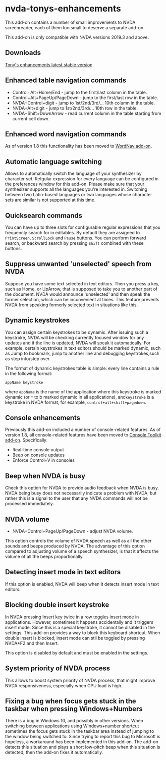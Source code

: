 # nvda-tonys-enhancements
This add-on contains a number of small improvements to NVDA screenreader, each of them too small to deserve a separate add-on.

This add-on is only compatible with NVDA versions 2019.3 and above.

## Downloads

[Tony's enhancements latest stable version](https://github.com/mltony/nvda-tonys-enhancements/releases/latest/download/tonysEnhancements.nvda-addon)

## Enhanced table navigation commands
* Control+Alt+Home/End - jump to the first/last column in the table.
* Control+Alt+PageUp/PageDown - jump to the first/last row in the table.
* NVDA+Control+digit - jump to 1st/2nd/3rd/... 10th column in the table.
* NVDA+Alt+digit - jump to 1st/2nd/3rd/... 10th row in the table.
* NVDA+Shift+DownArrow - read current column in the table starting from current cell down.

## Enhanced word navigation commands

As of version 1.8 this functionality has been moved to [WordNav add-on](https://github.com/mltony/nvda-word-nav/).

## Automatic language switching
Allows to automatically switch the language of your synthesizer by character set. Refgular expression for every language can be configured in the preferences window for this add-on. Please make sure that your synthesizer supports all the languages you're interested in. Switching between two Latin-based languages or two languages whose character sets are similar is not supported at this time.

## Quicksearch commands

You can have up to three slots for configurable regular expressions that you frequencly search for in editables. By default they are assigned to `PrintScreen`, `ScrollLock` and `Pause` buttons. You can perform forward search, or backward search by pressing `Shift` combined with these buttons.

## Suppress unwanted 'unselected' speech from NVDA

Suppose you have some text selected in text editors. Then you press a key, such as Home, or UpArrow, that is supposed to take you to another part of the document. NVDA would announce 'unselected' and then speak the former selection, which can be inconvenient at times. This feature prevents NVDA from speaking formerly selected text in situations like this.

## Dynamic keystrokes

You can assign certain keystrokes to be dynamic. After issuing such a keystroke, NVDA will be checking currently focused window for any updates and if the line is updated, NVDA will speak it automatically. For example, certain keystrokes in text editors should be marked dynamic, such as Jump to bookmark, jump to another line and debugging keystrokes,such as step into/step over.

The format of dynamic keystrokes table is simple: every line contains a rule in the following format:
```
appName keystroke
```
where `appName` is the name of the application where this keystroke is marked dynamic (or `*` to b marked dynamic in all applications), and`keystroke` is a keystroke in NVDA format, for example, `control+alt+shift+pagedown`.

## Console enhancements

Previously this add-on included a number of console-related features. As of version 1.8, all console-related features have been moved to [Console Toolkit add-on](https://github.com/mltony/nvda-console-toolkit/). Specifically:

- Real-time console output
- Beep on console updates
- Enforce Control+V in consoles

## Beep when NVDA is busy

Check this option for NVDA to provide audio feedback when NVDA is busy. NVDA being busy does not necessarily indicate a problem with NVDA, but rather this is a signal to the user that any NVDA commands will not be processed immediately.

## NVDA volume

* NVDA+Control+PageUp/PageDown - adjust NVDA volume.

This option controls the volume of NVDA speech as well as all the other sounds and beeps produced by NVDA. The advantage of this option compared to adjusting volume of a speech synthesizer, is that it affects the volume of all the beeps proportionally.

## Detecting insert mode in text editors

If this option is enabled, NVDA will beep when it detects insert mode in text editors.

## Blocking double insert keystroke

In NVDA pressing Insert key twice in a row toggles insert mode in applications. However, sometimes it happens accidentally and it triggers insert mode. Since this is a special keystroke, it cannot be disabled in the settings. This add-on provides a way to block this keyboard shortcut. When double insert is blocked, insert mode can stil be toggled by pressing NVDA+F2 and then Insert. 

This option is disabled by default and must be enabled in the settings.

## System priority of NVDA process

This allows to boost system priority of NVDA process, that might improve NVDA responsiveness, especially when CPU load is high.

## Fixing a bug when focus gets stuck in the taskbar when pressing Windows+Numbers

There is a bug in Windows 10, and possibly in other versions. When switching between applications using Windows+number shortcut sometimes the focus gets stuck in the taskbar area instead of jumping to the window being switched to. Since trying to report this bug to Microsoft is hopeless, a workaround has been implemented in this add-on. The add-on detects this situation and plays a short low-pitch beep when this situation is detected, then the add-on fixes it automatically.
